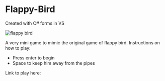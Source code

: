 # Flappy-Bird
Created with C# forms in VS

![flappy bird ](https://user-images.githubusercontent.com/49571438/212773559-c157b341-5115-462f-a2ad-baccc10f02f8.png)

A very mini game to mimic the original game of flappy bird. Instructions on how to play:
- Press enter to begin
- Space to keep him away from the pipes

Link to play here: 


